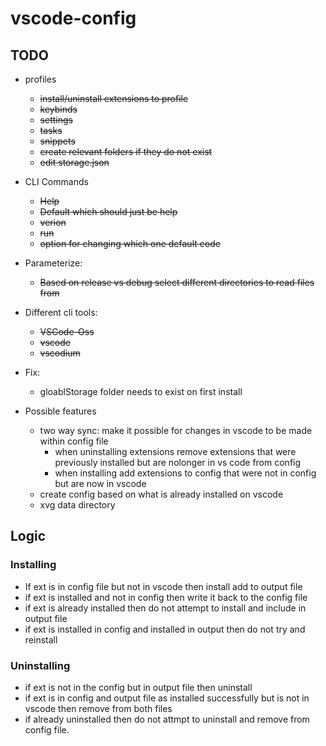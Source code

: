 # vscode-config

## TODO
- profiles
    - ~~install/uninstall extensions to profile~~
    - ~~keybinds~~
    - ~~settings~~
    - ~~tasks~~
    - ~~snippets~~
    - ~~create relevant folders if they do not exist~~
    - ~~edit storage.json~~
- CLI Commands
    - ~~Help~~
    - ~~Default which should just be help~~
    - ~~verion~~
    - ~~run~~
    - ~~option for changing which one default code~~
- Parameterize:
    - ~~Based on release vs debug select different directories to read files from~~
- Different cli tools:
    - ~~VSCode-Oss~~
    - ~~vscode~~
    - ~~vscodium~~
- Fix:
    - gloablStorage folder needs to exist on first install

- Possible features
    - two way sync: make it possible for changes in vscode to be made within config file
        - when uninstalling extensions remove extensions that were previously installed but are nolonger in vs code from config
        - when installing add extensions to config that were not in config but are now in vscode
    - create config based on what is already installed on vscode
    - xvg data directory


## Logic
### Installing
- If ext is in config file but not in vscode then install add to output file
- if ext is installed and not in config then write it back to the config file
- if ext is already installed then do not attempt to install and include in output file
- if ext is installed in config and installed in output then do not try and reinstall


### Uninstalling
- if ext is not in the config but in output file then uninstall
- if ext is in config and output file as installed successfully but is not in vscode then remove from both files
- if already uninstalled then do not attmpt to uninstall and remove from config file.